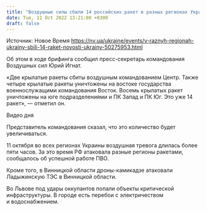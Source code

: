 ```yaml
---
title: "Воздушные силы сбили 14 российских ракет в разных регионах Украины"
date: Tue, 11 Oct 2022 13:21:00 +0300
draft: false
---
```

Источник: Новое Время https://nv.ua/ukraine/events/v-raznyh-regionah-ukrainy-sbili-14-raket-novosti-ukrainy-50275953.html


Об этом в ходе брифинга сообщил пресс-секретарь командования Воздушных сил Юрий Игнат.

«Две крылатые ракеты сбиты воздушным командованием Центр. Также четыре крылатые ракеты уничтожены на востоке государства военнослужащими командования Восток. Восемь крылатых ракет уничтожены на юге подразделениями и ПК Запад и ПК Юг. Это уже 14 ракет», — отметил он.

 Видео дня   

Представитель командования сказал, что это количество будет увеличиваться.

11 октября во всех регионах Украины воздушная тревога длилась более пяти часов. За это время РФ атаковала разные регионы ракетами, сообщалось об успешной работе ПВО.

Кроме того, в Винницкой области дроны-камикадзе атаковали Ладыжинскую ТЭС в Винницкой области.

Во Львове под удары оккупантов попали объекты критической инфраструктуры. В городе есть перебои с электричеством и водоснабжением.

